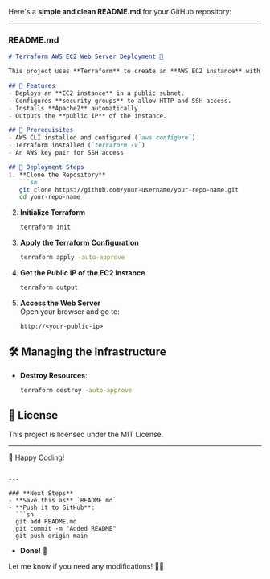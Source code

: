 Here's a **simple and clean README.md** for your GitHub repository:  

---

### **README.md**  

```md
# Terraform AWS EC2 Web Server Deployment 🚀

This project uses **Terraform** to create an **AWS EC2 instance** with **Apache2** installed inside a custom VPC. The web server serves a basic HTML page.

## 📌 Features
- Deploys an **EC2 instance** in a public subnet.
- Configures **security groups** to allow HTTP and SSH access.
- Installs **Apache2** automatically.
- Outputs the **public IP** of the instance.

## 🔧 Prerequisites
- AWS CLI installed and configured (`aws configure`)
- Terraform installed (`terraform -v`)
- An AWS key pair for SSH access

## 🚀 Deployment Steps
1. **Clone the Repository**  
   ```sh
   git clone https://github.com/your-username/your-repo-name.git
   cd your-repo-name
   ```

2. **Initialize Terraform**  
   ```sh
   terraform init
   ```

3. **Apply the Terraform Configuration**  
   ```sh
   terraform apply -auto-approve
   ```

4. **Get the Public IP of the EC2 Instance**  
   ```sh
   terraform output
   ```

5. **Access the Web Server**  
   Open your browser and go to:  
   ```
   http://<your-public-ip>
   ```

## 🛠 Managing the Infrastructure
- **Destroy Resources**:  
  ```sh
  terraform destroy -auto-approve
  ```

## 📜 License
This project is licensed under the MIT License.

---

🚀 Happy Coding!  
```

---

### **Next Steps**
- **Save this as** `README.md`
- **Push it to GitHub**:
  ```sh
  git add README.md
  git commit -m "Added README"
  git push origin main
  ```
- **Done!** 🎉  

Let me know if you need any modifications! 🚀🔥